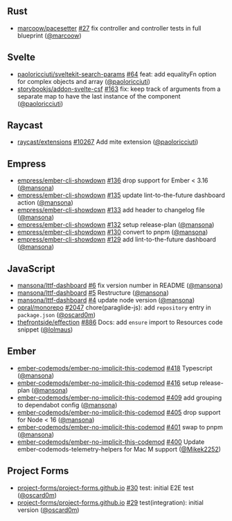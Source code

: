 ## Rust

- [marcoow/pacesetter] [#27](https://github.com/marcoow/pacesetter/pull/27) fix controller and controller tests in full blueprint ([@marcoow])

## Svelte

- [paoloricciuti/sveltekit-search-params] [#64](https://github.com/paoloricciuti/sveltekit-search-params/pull/64) feat: add equalityFn option for complex objects and array ([@paoloricciuti])
- [storybookjs/addon-svelte-csf] [#163](https://github.com/storybookjs/addon-svelte-csf/pull/163) fix: keep track of arguments from a separate map to have the last instance of the component ([@paoloricciuti])

## Raycast

- [raycast/extensions] [#10267](https://github.com/raycast/extensions/pull/10267) Add mite extension ([@paoloricciuti])

## Empress

- [empress/ember-cli-showdown] [#136](https://github.com/empress/ember-cli-showdown/pull/136) drop support for Ember < 3.16 ([@mansona])
- [empress/ember-cli-showdown] [#135](https://github.com/empress/ember-cli-showdown/pull/135) update lint-to-the-future dashboard action ([@mansona])
- [empress/ember-cli-showdown] [#133](https://github.com/empress/ember-cli-showdown/pull/133) add header to changelog file ([@mansona])
- [empress/ember-cli-showdown] [#132](https://github.com/empress/ember-cli-showdown/pull/132) setup release-plan ([@mansona])
- [empress/ember-cli-showdown] [#130](https://github.com/empress/ember-cli-showdown/pull/130) convert to pnpm ([@mansona])
- [empress/ember-cli-showdown] [#129](https://github.com/empress/ember-cli-showdown/pull/129) add lint-to-the-future dashboard ([@mansona])

## JavaScript

- [mansona/lttf-dashboard] [#6](https://github.com/mansona/lttf-dashboard/pull/6) fix version number in README ([@mansona])
- [mansona/lttf-dashboard] [#5](https://github.com/mansona/lttf-dashboard/pull/5) Restructure ([@mansona])
- [mansona/lttf-dashboard] [#4](https://github.com/mansona/lttf-dashboard/pull/4) update node version ([@mansona])
- [opral/monorepo] [#2047](https://github.com/opral/monorepo/pull/2047) chore(paraglide-js): add `repository` entry in `package.json` ([@oscard0m])
- [thefrontside/effection] [#886](https://github.com/thefrontside/effection/pull/886) Docs: add `ensure` import to Resources code snippet ([@lolmaus])

## Ember

- [ember-codemods/ember-no-implicit-this-codemod] [#418](https://github.com/ember-codemods/ember-no-implicit-this-codemod/pull/418) Typescript ([@mansona])
- [ember-codemods/ember-no-implicit-this-codemod] [#416](https://github.com/ember-codemods/ember-no-implicit-this-codemod/pull/416) setup release-plan ([@mansona])
- [ember-codemods/ember-no-implicit-this-codemod] [#409](https://github.com/ember-codemods/ember-no-implicit-this-codemod/pull/409) add grouping to dependabot config ([@mansona])
- [ember-codemods/ember-no-implicit-this-codemod] [#405](https://github.com/ember-codemods/ember-no-implicit-this-codemod/pull/405) drop support for Node < 16 ([@mansona])
- [ember-codemods/ember-no-implicit-this-codemod] [#401](https://github.com/ember-codemods/ember-no-implicit-this-codemod/pull/401) swap to pnpm ([@mansona])
- [ember-codemods/ember-no-implicit-this-codemod] [#400](https://github.com/ember-codemods/ember-no-implicit-this-codemod/pull/400) Update ember-codemods-telemetry-helpers for Mac M support ([@Mikek2252])

## Project Forms

- [project-forms/project-forms.github.io] [#30](https://github.com/project-forms/project-forms.github.io/pull/30) test: initial E2E test ([@oscard0m])
- [project-forms/project-forms.github.io] [#29](https://github.com/project-forms/project-forms.github.io/pull/29) test(integration): initial version ([@oscard0m])

[@mikek2252]: https://github.com/Mikek2252
[@lolmaus]: https://github.com/lolmaus
[@mansona]: https://github.com/mansona
[@marcoow]: https://github.com/marcoow
[@oscard0m]: https://github.com/oscard0m
[@paoloricciuti]: https://github.com/paoloricciuti
[ember-codemods/ember-no-implicit-this-codemod]: https://github.com/ember-codemods/ember-no-implicit-this-codemod
[empress/ember-cli-showdown]: https://github.com/empress/ember-cli-showdown
[mansona/lttf-dashboard]: https://github.com/mansona/lttf-dashboard
[marcoow/pacesetter]: https://github.com/marcoow/pacesetter
[opral/monorepo]: https://github.com/opral/monorepo
[paoloricciuti/sveltekit-search-params]: https://github.com/paoloricciuti/sveltekit-search-params
[project-forms/project-forms.github.io]: https://github.com/project-forms/project-forms.github.io
[raycast/extensions]: https://github.com/raycast/extensions
[storybookjs/addon-svelte-csf]: https://github.com/storybookjs/addon-svelte-csf
[thefrontside/effection]: https://github.com/thefrontside/effection
